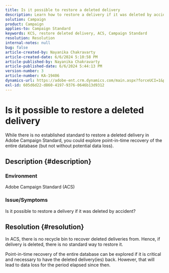 ```yaml
---
title: Is it possible to restore a deleted delivery
description: Learn how to restore a delivery if it was deleted by accident and the consequences thereof.
solution: Campaign
product: Campaign
applies-to: Campaign Standard
keywords: KCS, restore deleted delivery, ACS, Campaign Standard
resolution: Resolution
internal-notes: null
bug: false
article-created-by: Nayanika Chakravarty
article-created-date: 6/6/2024 5:10:58 PM
article-published-by: Nayanika Chakravarty
article-published-date: 6/6/2024 5:44:13 PM
version-number: 3
article-number: KA-19406
dynamics-url: https://adobe-ent.crm.dynamics.com/main.aspx?forceUCI=1&pagetype=entityrecord&etn=knowledgearticle&id=48d7a0b8-2724-ef11-840a-00224809adb3
exl-id: 605d6d22-d860-4197-9376-0646b13d9312
---
```

# Is it possible to restore a deleted delivery


While there is no established standard to restore a deleted delivery in Adobe Campaign Standard, you could explore point-in-time recovery of the entire database (but not without potential data loss).

## Description {#description}


### <b>Environment</b>

Adobe Campaign Standard (ACS)

### <b>Issue/Symptoms</b>

Is it possible to restore a delivery if it was deleted by accident?


## Resolution {#resolution}


In ACS, there is no recycle bin to recover deleted deliveries from. Hence, if delivery is deleted, there is no standard way to restore it.

Point-in-time recovery of the entire database can be explored if it is critical and necessary to have the deleted delivery(ies) back. However, that will lead to data loss for the period elapsed since then.
